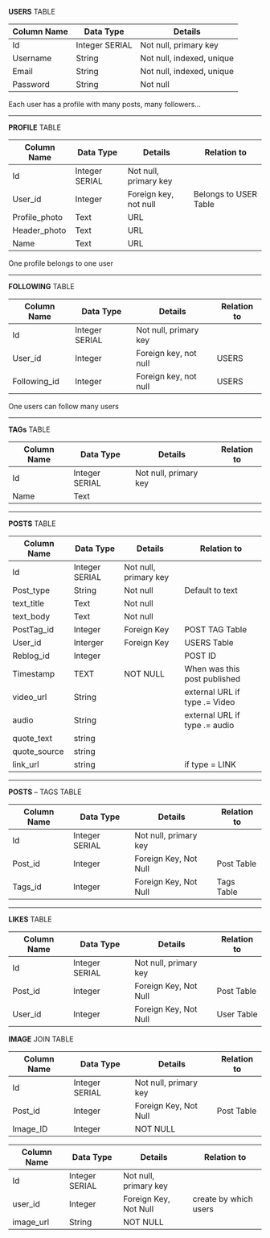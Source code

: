 **USERS** TABLE

| **Column Name** | **Data Type** | **Details** |
| --- | --- | --- |
| Id | Integer SERIAL | Not null, primary key |
| Username | String | Not null, indexed, unique |
| Email | String | Not null, indexed, unique |
| Password | String | Not null |

Each user has a profile with many posts, many followers...

------

**PROFILE** TABLE

| **Column Name** | **Data Type** | **Details** | **Relation to** |
| --- | --- | --- | --- |
| Id | Integer SERIAL | Not null, primary key |   |
| User\_id | Integer | Foreign key, not null | Belongs to USER Table |
| Profile\_photo | Text | URL |   |
| Header\_photo | Text | URL |   |
| Name | Text | URL | |

One profile belongs to one user

-----

**FOLLOWING** TABLE

| **Column Name** | **Data Type** | **Details** | **Relation to** |
| --- | --- | --- | --- |
| Id | Integer SERIAL | Not null, primary key |   |
| User\_id | Integer | Foreign key, not null | USERS |
| Following\_id | Integer | Foreign key, not null | USERS |

One users can follow many users

-----

**TAGs** TABLE

| **Column Name** | **Data Type** | **Details** | **Relation to** |
| --- | --- | --- | --- |
| Id | Integer SERIAL | Not null, primary key |   |
| Name | Text |   |   | |


-------

**POSTS** TABLE

| **Column Name** | **Data Type** | **Details** | **Relation to** |
| --- | --- | --- | --- |
| Id | Integer SERIAL | Not null, primary key |   |
| Post_type | String | Not null |  Default to text |
| text_title | Text | Not null |   |
| text_body | Text | Not null |   |
| PostTag\_id | Integer | Foreign Key | POST TAG Table |
| User\_id | Interger | Foreign Key | USERS Table |
| Reblog\_id | Integer |   | POST ID |
|Timestamp | TEXT | NOT NULL | When was this post published|
|video_url| String | | external URL if type .= Video|
|audio| String | | external URL if type .= audio|
|quote_text| string |  |   |
|quote_source| string |  |   |
| link_url | string | | if type = LINK|

------

**POSTS** – TAGS TABLE

| **Column Name** | **Data Type** | **Details** | **Relation to** |
| --- | --- | --- | --- |
| Id | Integer SERIAL | Not null, primary key |   |
| Post\_id | Integer | Foreign Key, Not Null | Post Table |
| Tags\_id | Integer | Foreign Key, Not Null | Tags Table |


------
**LIKES** TABLE

| **Column Name** | **Data Type** | **Details** | **Relation to** |
| --- | --- | --- | --- |
| Id | Integer SERIAL | Not null, primary key |   |
| Post\_id | Integer | Foreign Key, Not Null | Post Table |
| User\_id | Integer | Foreign Key, Not Null | User Table |

**IMAGE** JOIN TABLE


| **Column Name** | **Data Type** | **Details** | **Relation to** |
| --- | --- | --- | --- |
| Id | Integer SERIAL | Not null, primary key |   |
| Post\_id | Integer | Foreign Key, Not Null | Post Table |
| Image_ID| Integer | NOT NULL | | |

| **Column Name** | **Data Type** | **Details** | **Relation to** |
| --- | --- | --- | --- |
| Id | Integer SERIAL | Not null, primary key |   |
| user_id | Integer | Foreign Key, Not Null | create by which users |
| image_url | String | NOT NULL |  | |

